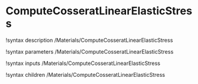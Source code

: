 <!-- MOOSE Documentation Stub: Remove this when content is added. -->

# ComputeCosseratLinearElasticStress

!syntax description /Materials/ComputeCosseratLinearElasticStress

!syntax parameters /Materials/ComputeCosseratLinearElasticStress

!syntax inputs /Materials/ComputeCosseratLinearElasticStress

!syntax children /Materials/ComputeCosseratLinearElasticStress
